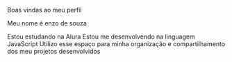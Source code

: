 Boas vindas ao meu perfil 

Meu nome é enzo de souza 

Estou estudando na Alura
Estou me desenvolvendo na linguagem JavaScript
Utilizo esse espaço para minha organização e compartilhamento dos meu projetos desenvolvidos
